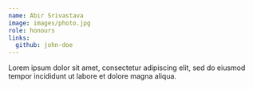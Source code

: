 ```yaml
---
name: Abir Srivastava
image: images/photo.jpg
role: honours
links:
  github: john-doe
---
```


Lorem ipsum dolor sit amet, consectetur adipiscing elit, sed do eiusmod tempor incididunt ut labore et dolore magna aliqua.